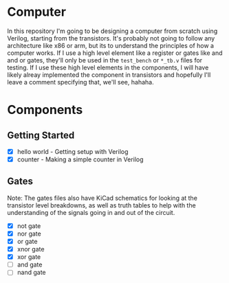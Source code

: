 # Computer

In this repository I'm going to be designing a computer from scratch using Verilog, starting from the transistors. It's probably not going to follow any architecture like x86 or arm, but its to understand the principles of how a computer works. If I use a high level element like a register or gates like and and or gates, they'll only be used in the `test_bench` or `*_tb.v` files for testing. If I use these high level elements in the components, I will have likely alreay implemented the component in transistors and hopefully I'll leave a comment specifying that, we'll see, hahaha.


# Components

## Getting Started

- [x] hello world - Getting setup with Verilog
- [x] counter - Making a simple counter in Verilog

## Gates

Note: The gates files also have KiCad schematics for looking at the transistor level breakdowns, as well as truth tables to help with the understanding of the signals going in and out of the circuit.

- [x] not gate
- [x] nor gate
- [x] or gate
- [x] xnor gate
- [x] xor gate
- [ ] and gate
- [ ] nand gate
